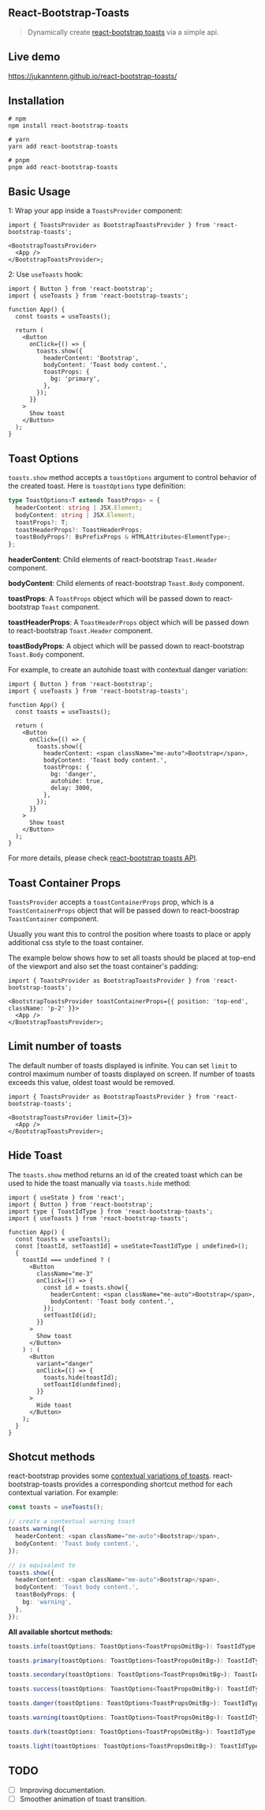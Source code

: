 ## React-Bootstrap-Toasts

> Dynamically create [react-bootstrap toasts](https://react-bootstrap.github.io/components/toasts/) via a simple api.

## Live demo

https://jukanntenn.github.io/react-bootstrap-toasts/

## Installation

```
# npm
npm install react-bootstrap-toasts

# yarn
yarn add react-bootstrap-toasts

# pnpm
pnpm add react-bootstrap-toasts
```

## Basic Usage

1: Wrap your app inside a `ToastsProvider` component:

```tsx
import { ToastsProvider as BootstrapToastsProvider } from 'react-bootstrap-toasts';

<BootstrapToastsProvider>
  <App />
</BootstrapToastsProvider>;
```

2: Use `useToasts` hook:

```tsx
import { Button } from 'react-bootstrap';
import { useToasts } from 'react-bootstrap-toasts';

function App() {
  const toasts = useToasts();

  return (
    <Button
      onClick={() => {
        toasts.show({
          headerContent: 'Bootstrap',
          bodyContent: 'Toast body content.',
          toastProps: {
            bg: 'primary',
          },
        });
      }}
    >
      Show toast
    </Button>
  );
}
```

## Toast Options

`toasts.show` method accepts a `toastOptions` argument to control behavior of the created toast. Here is `toastOptions` type definition:

```typescript
type ToastOptions<T extends ToastProps> = {
  headerContent: string | JSX.Element;
  bodyContent: string | JSX.Element;
  toastProps?: T;
  toastHeaderProps?: ToastHeaderProps;
  toastBodyProps?: BsPrefixProps & HTMLAttributes<ElementType>;
};
```

**headerContent**: Child elements of react-bootstrap `Toast.Header` component.

**bodyContent**: Child elements of react-bootstrap `Toast.Body` component.

**toastProps**: A `ToastProps` object which will be passed down to react-bootstrap `Toast` component.

**toastHeaderProps**: A `ToastHeaderProps` object which will be passed down to react-bootstrap `Toast.Header` component.

**toastBodyProps**: A object which will be passed down to react-bootstrap `Toast.Body` component.

For example, to create an autohide toast with contextual danger variation:

```tsx
import { Button } from 'react-bootstrap';
import { useToasts } from 'react-bootstrap-toasts';

function App() {
  const toasts = useToasts();

  return (
    <Button
      onClick={() => {
        toasts.show({
          headerContent: <span className="me-auto">Bootstrap</span>,
          bodyContent: 'Toast body content.',
          toastProps: {
            bg: 'danger',
            autohide: true,
            delay: 3000,
          },
        });
      }}
    >
      Show toast
    </Button>
  );
}
```

For more details, please check [react-bootstrap toasts API](https://react-bootstrap.github.io/components/toasts/#api).

## Toast Container Props

`ToastsProvider` accepts a `toastContainerProps` prop, which is a `ToastContainerProps` object that will be passed down to react-boostrap `ToastContainer` component.

Usually you want this to control the position where toasts to place or apply additional css style to the toast container.

The example below shows how to set all toasts should be placed at top-end of the viewport and also set the toast container's padding:

```tsx
import { ToastsProvider as BootstrapToastsProvider } from 'react-bootstrap-toasts';

<BootstrapToastsProvider toastContainerProps={{ position: 'top-end', className: 'p-2' }}>
  <App />
</BootstrapToastsProvider>;
```

## Limit number of toasts

The default number of toasts displayed is infinite. You can set `limit` to control maximum number of toasts displayed on screen. If number of toasts exceeds this value, oldest toast would be removed.

```tsx
import { ToastsProvider as BootstrapToastsProvider } from 'react-bootstrap-toasts';

<BootstrapToastsProvider limit={3}>
  <App />
</BootstrapToastsProvider>;
```

## Hide Toast

The `toasts.show` method returns an id of the created toast which can be used to hide the toast manually via `toasts.hide` method:

```tsx
import { useState } from 'react';
import { Button } from 'react-bootstrap';
import type { ToastIdType } from 'react-bootstrap-toasts';
import { useToasts } from 'react-bootstrap-toasts';

function App() {
  const toasts = useToasts();
  const [toastId, setToastId] = useState<ToastIdType | undefined>();
  {
    toastId === undefined ? (
      <Button
        className="me-3"
        onClick={() => {
          const id = toasts.show({
            headerContent: <span className="me-auto">Bootstrap</span>,
            bodyContent: 'Toast body content.',
          });
          setToastId(id);
        }}
      >
        Show toast
      </Button>
    ) : (
      <Button
        variant="danger"
        onClick={() => {
          toasts.hide(toastId);
          setToastId(undefined);
        }}
      >
        Hide toast
      </Button>
    );
  }
}
```

## Shotcut methods

react-bootstrap provides some [contextual variations of toasts](https://react-bootstrap.github.io/components/toasts/#contextual-variations). react-bootstrap-toasts provides a corresponding shortcut method for each contextual variation. For example:

```typescript
const toasts = useToasts();

// create a contextual warning toast
toasts.warning({
  headerContent: <span className="me-auto">Bootstrap</span>,
  bodyContent: 'Toast body content.',
});

// is equivalent to
toasts.show({
  headerContent: <span className="me-auto">Bootstrap</span>,
  bodyContent: 'Toast body content.',
  toastBodyProps: {
    bg: 'warning',
  },
});
```

**All available shortcut methods:**

```typescript
toasts.info(toastOptions: ToastOptions<ToastPropsOmitBg>): ToastIdType;

toasts.primary(toastOptions: ToastOptions<ToastPropsOmitBg>): ToastIdType;

toasts.secondary(toastOptions: ToastOptions<ToastPropsOmitBg>): ToastIdType;

toasts.success(toastOptions: ToastOptions<ToastPropsOmitBg>): ToastIdType;

toasts.danger(toastOptions: ToastOptions<ToastPropsOmitBg>): ToastIdType;

toasts.warning(toastOptions: ToastOptions<ToastPropsOmitBg>): ToastIdType;

toasts.dark(toastOptions: ToastOptions<ToastPropsOmitBg>): ToastIdType;

toasts.light(toastOptions: ToastOptions<ToastPropsOmitBg>): ToastIdType;
```

## TODO

- [ ] Improving documentation.
- [ ] Smoother animation of toast transition.
